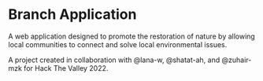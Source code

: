 # Branch Application

A web application designed to promote the restoration of nature by allowing local communities to connect and solve local environmental issues.

A project created in collaboration with @lana-w, @shatat-ah, and @zuhair-mzk for Hack The Valley 2022.
